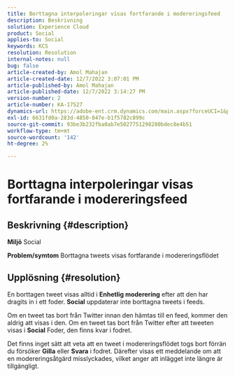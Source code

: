 ```yaml
---
title: Borttagna interpoleringar visas fortfarande i modereringsfeed
description: Beskrivning
solution: Experience Cloud
product: Social
applies-to: Social
keywords: KCS
resolution: Resolution
internal-notes: null
bug: false
article-created-by: Amol Mahajan
article-created-date: 12/7/2022 3:07:01 PM
article-published-by: Amol Mahajan
article-published-date: 12/7/2022 3:14:27 PM
version-number: 2
article-number: KA-17527
dynamics-url: https://adobe-ent.crm.dynamics.com/main.aspx?forceUCI=1&pagetype=entityrecord&etn=knowledgearticle&id=414e15c8-4076-ed11-81aa-6045bd006a22
exl-id: 6631fd0a-283d-4850-847e-b1f5782c899c
source-git-commit: 93be3b232fba0ab7e5027751298280bdec8e4b51
workflow-type: tm+mt
source-wordcount: '142'
ht-degree: 2%

---
```


# Borttagna interpoleringar visas fortfarande i modereringsfeed

## Beskrivning {#description}

<b>Miljö</b>
Social


<b>Problem/symtom</b>
Borttagna tweets visas fortfarande i modereringsflödet


## Upplösning {#resolution}


En borttagen tweet visas alltid i <b>Enhetlig moderering</b> efter att den har dragits in i ett foder. <b>Social</b> uppdaterar inte borttagna tweets i feeds.

Om en tweet tas bort från Twitter innan den hämtas till en feed, kommer den aldrig att visas i den. Om en tweet tas bort från Twitter efter att tweeten visas i <b>Social</b> Foder, den finns kvar i fodret.

Det finns inget sätt att veta att en tweet i modereringsflödet togs bort förrän du försöker <b>Gilla</b> eller <b>Svara</b> i fodret. Därefter visas ett meddelande om att en modereringsåtgärd misslyckades, vilket anger att inlägget inte längre är tillgängligt.
